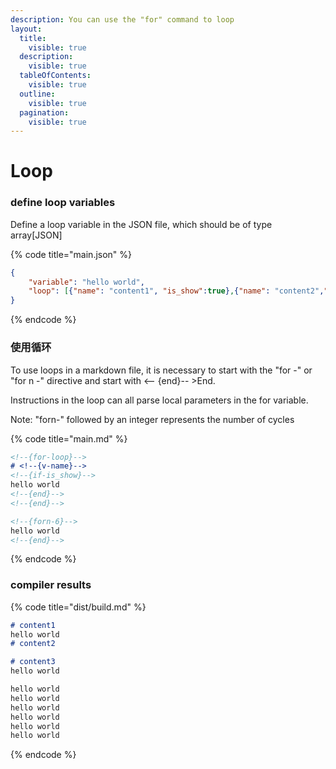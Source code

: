 ```yaml
---
description: You can use the "for" command to loop
layout:
  title:
    visible: true
  description:
    visible: true
  tableOfContents:
    visible: true
  outline:
    visible: true
  pagination:
    visible: true
---
```


# Loop

### define loop variables

Define a loop variable in the JSON file, which should be of type array\[JSON]

{% code title="main.json" %}
```json
{
    "variable": "hello world",
    "loop": [{"name": "content1", "is_show":true},{"name": "content2","is_show": false},{"name": "content3", "is_show": true}]
}
```
{% endcode %}

### 使用循环

To use loops in a markdown file, it is necessary to start with the "for -" or "for n -" directive and start with \<-- {end}-- >End.

Instructions in the loop can all parse local parameters in the for variable.

Note: "forn-" followed by an integer represents the number of cycles

{% code title="main.md" %}
```markdown
<!--{for-loop}-->
# <!--{v-name}-->
<!--{if-is_show}-->
hello world
<!--{end}-->
<!--{end}-->

<!--{forn-6}-->
hello world
<!--{end}-->
```
{% endcode %}

### compiler results

{% code title="dist/build.md" %}
```markdown
# content1
hello world
# content2

# content3
hello world

hello world
hello world
hello world
hello world
hello world
hello world
```
{% endcode %}
